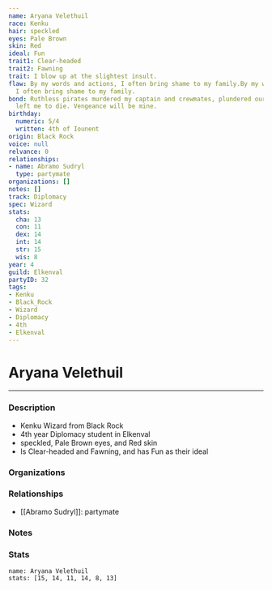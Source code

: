 ```yaml
---
name: Aryana Velethuil
race: Kenku
hair: speckled
eyes: Pale Brown
skin: Red
ideal: Fun
trait1: Clear-headed
trait2: Fawning
trait: I blow up at the slightest insult.
flaw: By my words and actions, I often bring shame to my family.By my words and actions,
  I often bring shame to my family.
bond: Ruthless pirates murdered my captain and crewmates, plundered our ship, and
  left me to die. Vengeance will be mine.
birthday:
  numeric: 5/4
  written: 4th of Iounent
origin: Black Rock
voice: null
relvance: 0
relationships:
- name: Abramo Sudryl
  type: partymate
organizations: []
notes: []
track: Diplomacy
spec: Wizard
stats:
  cha: 13
  con: 11
  dex: 14
  int: 14
  str: 15
  wis: 8
year: 4
guild: Elkenval
partyID: 32
tags:
- Kenku
- Black_Rock
- Wizard
- Diplomacy
- 4th
- Elkenval
---
```

# Aryana Velethuil
---
### Description
- Kenku Wizard from Black Rock
- 4th year Diplomacy student in Elkenval
- speckled, Pale Brown eyes, and Red skin
- Is Clear-headed and Fawning, and has Fun as their ideal

### Organizations

### Relationships
- [[Abramo Sudryl]]: partymate

### Notes

### Stats
```statblock
name: Aryana Velethuil
stats: [15, 14, 11, 14, 8, 13]
```